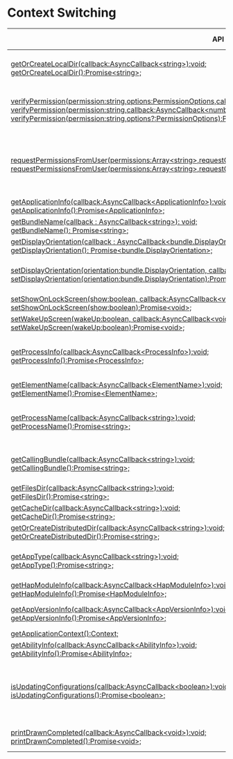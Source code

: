 # Context Switching


  | API in the FA Model| Corresponding d.ts File in the Stage Model| Corresponding API or Field in the Stage Model| 
| -------- | -------- | -------- |
| [getOrCreateLocalDir(callback:AsyncCallback&lt;string&gt;):void;](../reference/apis/js-apis-inner-app-context.md#contextgetorcreatelocaldir7)<br>[getOrCreateLocalDir():Promise&lt;string&gt;;](../reference/apis/js-apis-inner-app-context.md#contextgetorcreatelocaldir7-1) | There is no corresponding API in the stage model.| Applications developed on the stage model do not have the operation permission in the application root directory. Therefore, no corresponding API is provided.|
| [verifyPermission(permission:string,options:PermissionOptions,callback:AsyncCallback&lt;number&gt;):void;](../reference/apis/js-apis-inner-app-context.md#contextverifypermission7)<br>[verifyPermission(permission:string,callback:AsyncCallback&lt;number&gt;):void;](../reference/apis/js-apis-inner-app-context.md#contextverifypermission7-1)<br>[verifyPermission(permission:string,options?:PermissionOptions):Promise&lt;number&gt;;](../reference/apis/js-apis-inner-app-context.md#contextverifypermission7-2) | \@ohos.abilityAccessCtrl.d.ts | [verifyAccessTokenSync(tokenID: number, permissionName: Permissions): GrantStatus;](../reference/apis/js-apis-abilityAccessCtrl.md#verifyaccesstokensync9)<br>[verifyAccessToken(tokenID: number, permissionName: Permissions): Promise&lt;GrantStatus&gt;;](../reference/apis/js-apis-abilityAccessCtrl.md#verifyaccesstoken9) |
| [requestPermissionsFromUser(permissions:Array&lt;string&gt;,requestCode:number,resultCallback:AsyncCallback&lt;PermissionRequestResult&gt;):void;](../reference/apis/js-apis-inner-app-context.md#contextrequestpermissionsfromuser7)<br>[requestPermissionsFromUser(permissions:Array&lt;string&gt;,requestCode:number):Promise&lt;PermissionRequestResult&gt;;](../reference/apis/js-apis-inner-app-context.md#contextrequestpermissionsfromuser7-1) | application\UIAbilityContext.d.ts | [requestPermissionsFromUser(permissions: Array&lt;string&gt;, requestCallback: AsyncCallback&lt;PermissionRequestResult&gt;) : void;](../reference/apis/js-apis-inner-application-uiAbilityContext.md#abilitycontextrequestpermissionsfromuser)<br>[requestPermissionsFromUser(permissions: Array&lt;string&gt;) : Promise&lt;PermissionRequestResult&gt;;](../reference/apis/js-apis-inner-application-uiAbilityContext.md#abilitycontextrequestpermissionsfromuser-1) |
| [getApplicationInfo(callback:AsyncCallback&lt;ApplicationInfo&gt;):void;](../reference/apis/js-apis-inner-app-context.md#contextgetapplicationinfo7)<br>[getApplicationInfo():Promise&lt;ApplicationInfo&gt;;](../reference/apis/js-apis-inner-app-context.md#contextgetapplicationinfo7-1) | application\Context.d.ts | [applicationInfo: ApplicationInfo;](../reference/apis/js-apis-inner-application-context.md#attributes)|
| [getBundleName(callback : AsyncCallback&lt;string&gt;): void;](../reference/apis/js-apis-inner-app-context.md#contextgetbundlename7)<br>[getBundleName(): Promise&lt;string&gt;;](../reference/apis/js-apis-inner-app-context.md#contextgetbundlename7-1) | application\UIAbilityContext.d.ts | [abilityInfo.bundleName: string;](../reference/apis/js-apis-inner-application-uiAbilityContext.md#attributes)|
| [getDisplayOrientation(callback : AsyncCallback&lt;bundle.DisplayOrientation&gt;): void;](../reference/apis/js-apis-inner-app-context.md#contextgetdisplayorientation7)<br>[getDisplayOrientation(): Promise&lt;bundle.DisplayOrientation&gt;;](../reference/apis/js-apis-inner-app-context.md#contextgetdisplayorientation7-1) | \@ohos.screen.d.ts | [readonly orientation: Orientation;](../reference/apis/js-apis-screen.md#orientation) |
| [setDisplayOrientation(orientation:bundle.DisplayOrientation, callback:AsyncCallback&lt;void&gt;):void;](../reference/apis/js-apis-inner-app-context.md#contextsetdisplayorientation7)<br>[setDisplayOrientation(orientation:bundle.DisplayOrientation):Promise&lt;void&gt;;](../reference/apis/js-apis-inner-app-context.md#contextsetdisplayorientation7-1) | \@ohos.screen.d.ts | [setOrientation(orientation: Orientation, callback: AsyncCallback&lt;void&gt;): void;](../reference/apis/js-apis-screen.md#setorientation)<br>[setOrientation(orientation: Orientation): Promise&lt;void&gt;;](../reference/apis/js-apis-screen.md#setorientation-1) |
| [setShowOnLockScreen(show:boolean, callback:AsyncCallback&lt;void&gt;):void;](../reference/apis/js-apis-inner-app-context.md#contextsetshowonlockscreen7)<br>[setShowOnLockScreen(show:boolean):Promise&lt;void&gt;;](../reference/apis/js-apis-inner-app-context.md#contextsetshowonlockscreen7-1) | \@ohos.window.d.ts | [setShowOnLockScreen(showOnLockScreen: boolean): void;](../reference/apis/js-apis-window.md#setshowonlockscreen9) |
| [setWakeUpScreen(wakeUp:boolean, callback:AsyncCallback&lt;void&gt;):void;](../reference/apis/js-apis-inner-app-context.md#contextsetwakeupscreen7)<br>[setWakeUpScreen(wakeUp:boolean):Promise&lt;void&gt;;](../reference/apis/js-apis-inner-app-context.md#contextsetwakeupscreen7-1) | \@ohos.window.d.ts | [setWakeUpScreen(wakeUp: boolean): void;](../reference/apis/js-apis-window.md#setwakeupscreen9) |
| [getProcessInfo(callback:AsyncCallback&lt;ProcessInfo&gt;):void;](../reference/apis/js-apis-inner-app-context.md#contextgetprocessinfo7)<br>[getProcessInfo():Promise&lt;ProcessInfo&gt;;](../reference/apis/js-apis-inner-app-context.md#contextgetprocessinfo7-1) | \@ohos.app.ability.abilityManager.d.ts | [getAbilityRunningInfos(callback: AsyncCallback&lt;Array&lt;AbilityRunningInfo&gt;&gt;): void;](../reference/apis/js-apis-app-ability-abilityManager.md#getabilityrunninginfos)<br>[getAbilityRunningInfos(): Promise&lt;Array&lt;AbilityRunningInfo&gt;&gt;;](../reference/apis/js-apis-app-ability-abilityManager.md#getabilityrunninginfos-1) |
| [getElementName(callback:AsyncCallback&lt;ElementName&gt;):void;](../reference/apis/js-apis-inner-app-context.md#contextgetelementname7)<br>[getElementName():Promise&lt;ElementName&gt;;](../reference/apis/js-apis-inner-app-context.md#contextgetelementname7-1) | application\UIAbilityContext.d.ts | [abilityInfo.name: string;](../reference/apis/js-apis-inner-application-uiAbilityContext.md#attributes)<br>[abilityInfo.bundleName: string;](../reference/apis/js-apis-inner-application-uiAbilityContext.md#attributes)|
| [getProcessName(callback:AsyncCallback&lt;string&gt;):void;](../reference/apis/js-apis-inner-app-context.md#contextgetprocessname7)<br>[getProcessName():Promise&lt;string&gt;;](../reference/apis/js-apis-inner-app-context.md#contextgetprocessname7-1) | \@ohos.app.ability.abilityManager.d.ts | [getAbilityRunningInfos(callback: AsyncCallback&lt;Array&lt;AbilityRunningInfo&gt;&gt;): void;](../reference/apis/js-apis-app-ability-abilityManager.md#getabilityrunninginfos)<br>[getAbilityRunningInfos(): Promise&lt;Array&lt;AbilityRunningInfo&gt;&gt;;](../reference/apis/js-apis-app-ability-abilityManager.md#getabilityrunninginfos-1) |
| [getCallingBundle(callback:AsyncCallback&lt;string&gt;):void;](../reference/apis/js-apis-inner-app-context.md#contextgetcallingbundle7)<br>[getCallingBundle():Promise&lt;string&gt;;](../reference/apis/js-apis-inner-app-context.md#contextgetcallingbundle7-1) | There is no corresponding API in the stage model.| Applications developed on the stage model can use the **ohos.aafwk.param.callerUid** parameter of **Want.parameters** to obtain the application information of the caller.|
| [getFilesDir(callback:AsyncCallback&lt;string&gt;):void;](../reference/apis/js-apis-inner-app-context.md#contextgetfilesdir)<br>[getFilesDir():Promise&lt;string&gt;;](../reference/apis/js-apis-inner-app-context.md#contextgetfilesdir-1) | application\Context.d.ts | [filesDir: string;](../reference/apis/js-apis-inner-application-context.md#attributes)|
| [getCacheDir(callback:AsyncCallback&lt;string&gt;):void;](../reference/apis/js-apis-inner-app-context.md#contextgetcachedir)<br>[getCacheDir():Promise&lt;string&gt;;](../reference/apis/js-apis-inner-app-context.md#contextgetcachedir-1) | application\Context.d.ts | [cacheDir: string;](../reference/apis/js-apis-inner-application-context.md#attributes)|
| [getOrCreateDistributedDir(callback:AsyncCallback&lt;string&gt;):void;](../reference/apis/js-apis-inner-app-context.md#contextgetorcreatedistributeddir7)<br>[getOrCreateDistributedDir():Promise&lt;string&gt;;](../reference/apis/js-apis-inner-app-context.md#contextgetorcreatedistributeddir7-1) | application\Context.d.ts | [distributedFilesDir: string;](../reference/apis/js-apis-inner-application-context.md#attributes)|
| [getAppType(callback:AsyncCallback&lt;string&gt;):void;](../reference/apis/js-apis-inner-app-context.md#contextgetapptype7)<br>[getAppType():Promise&lt;string&gt;;](../reference/apis/js-apis-inner-app-context.md#contextgetapptype7-1) | application\UIAbilityContext.d.ts | The stage model obtains the application type through the **type** attribute of the **abilityInfo** field.<br>[abilityInfo.type: bundleManager.AbilityType;](../reference/apis/js-apis-inner-application-uiAbilityContext.md#attributes)|
| [getHapModuleInfo(callback:AsyncCallback&lt;HapModuleInfo&gt;):void;](../reference/apis/js-apis-inner-app-context.md#contextgethapmoduleinfo7)<br>[getHapModuleInfo():Promise&lt;HapModuleInfo&gt;;](../reference/apis/js-apis-inner-app-context.md#contextgethapmoduleinfo7-1) | application\UIAbilityContext.d.ts | [currentHapModuleInfo: HapModuleInfo;](../reference/apis/js-apis-inner-application-uiAbilityContext.md#attributes)|
| [getAppVersionInfo(callback:AsyncCallback&lt;AppVersionInfo&gt;):void;](../reference/apis/js-apis-inner-app-context.md#contextgetappversioninfo7)<br>[getAppVersionInfo():Promise&lt;AppVersionInfo&gt;;](../reference/apis/js-apis-inner-app-context.md#contextgetappversioninfo7-1) | bundle\bundleInfo.d.ts | [readonly name: string;](../reference/apis/js-apis-bundleManager-bundleInfo.md#bundleinfo-1)<br>[readonly versionCode: number;](../reference/apis/js-apis-bundleManager-bundleInfo.md#bundleinfo-1)<br>[readonly versionName: string;](../reference/apis/js-apis-bundleManager-bundleInfo.md#bundleinfo-1) |
| [getApplicationContext():Context;](../reference/apis/js-apis-inner-app-context.md#contextgetapplicationcontext7) | application\Context.d.ts | [getApplicationContext(): ApplicationContext;](../reference/apis/js-apis-inner-application-context.md#contextgetapplicationcontext) |
| [getAbilityInfo(callback:AsyncCallback&lt;AbilityInfo&gt;):void;](../reference/apis/js-apis-inner-app-context.md#contextgetabilityinfo7)<br>[getAbilityInfo():Promise&lt;AbilityInfo&gt;;](../reference/apis/js-apis-inner-app-context.md#contextgetabilityinfo7-1) | application\UIAbilityContext.d.ts | [abilityInfo: AbilityInfo;](../reference/apis/js-apis-inner-application-uiAbilityContext.md#attributes)|
| [isUpdatingConfigurations(callback:AsyncCallback&lt;boolean&gt;):void;](../reference/apis/js-apis-inner-app-context.md#contextisupdatingconfigurations7)<br>[isUpdatingConfigurations():Promise&lt;boolean&gt;;](../reference/apis/js-apis-inner-app-context.md#contextisupdatingconfigurations7-1) | There is no corresponding API in the stage model.| OpenHarmony applications do not restart when the system environment changes. The **onConfigurationUpdated** callback is invoked to notify the applications of the changes. This API provides an empty implementation in the FA model, and the stage model does not provide a corresponding API.|
| [printDrawnCompleted(callback:AsyncCallback&lt;void&gt;):void;](../reference/apis/js-apis-inner-app-context.md#contextprintdrawncompleted7)<br>[printDrawnCompleted():Promise&lt;void&gt;;](../reference/apis/js-apis-inner-app-context.md#contextprintdrawncompleted7-1) | There is no corresponding API in the stage model.| This API provides an empty implementation in the FA model. The stage model does not provide a corresponding API.|
